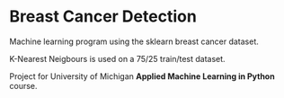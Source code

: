 # Breast Cancer Detection

Machine learning program using the sklearn breast cancer dataset.

K-Nearest Neigbours is used on a 75/25 train/test dataset.

Project for University of Michigan **Applied Machine Learning in Python** course.
